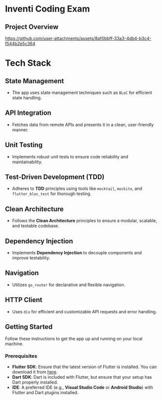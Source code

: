 # Inventi Coding Exam

## Project Overview

https://github.com/user-attachments/assets/8af0bbff-33a3-4db4-b3c4-f544b2e5c364

# Tech Stack

## State Management
- The app uses state management techniques such as `BLoC` for efficient state handling.

## API Integration
- Fetches data from remote APIs and presents it in a clean, user-friendly manner.

## Unit Testing
- Implements robust unit tests to ensure code reliability and maintainability.

## Test-Driven Development (TDD)
- Adheres to **TDD** principles using tools like `mocktail`, `mockito`, and `flutter_bloc_test` for thorough testing.

## Clean Architecture
- Follows the **Clean Architecture** principles to ensure a modular, scalable, and testable codebase.

## Dependency Injection
- Implements **Dependency Injection** to decouple components and improve testability.

## Navigation
- Utilizes `go_router` for declarative and flexible navigation.

## HTTP Client
- Uses `dio` for efficient and customizable API requests and error handling.


## Getting Started

Follow these instructions to get the app up and running on your local machine.

### Prerequisites

- **Flutter SDK**: Ensure that the latest version of Flutter is installed. You can download it from [here](https://flutter.dev/docs/get-started/install).
- **Dart SDK**: Dart is included with Flutter, but ensure that your setup has Dart properly installed.
- **IDE**: A preferred IDE (e.g., **Visual Studio Code** or **Android Studio**) with Flutter and Dart plugins installed.
